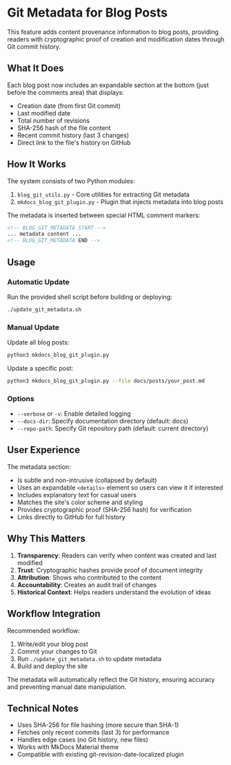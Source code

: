 # Git Metadata for Blog Posts

This feature adds content provenance information to blog posts, providing readers with cryptographic proof of creation and modification dates through Git commit history.

## What It Does

Each blog post now includes an expandable section at the bottom (just before the comments area) that displays:
- Creation date (from first Git commit)
- Last modified date
- Total number of revisions
- SHA-256 hash of the file content
- Recent commit history (last 3 changes)
- Direct link to the file's history on GitHub

## How It Works

The system consists of two Python modules:
1. `blog_git_utils.py` - Core utilities for extracting Git metadata
2. `mkdocs_blog_git_plugin.py` - Plugin that injects metadata into blog posts

The metadata is inserted between special HTML comment markers:
```html
<!-- BLOG_GIT_METADATA START -->
... metadata content ...
<!-- BLOG_GIT_METADATA END -->
```

## Usage

### Automatic Update
Run the provided shell script before building or deploying:
```bash
./update_git_metadata.sh
```

### Manual Update
Update all blog posts:
```bash
python3 mkdocs_blog_git_plugin.py
```

Update a specific post:
```bash
python3 mkdocs_blog_git_plugin.py --file docs/posts/your_post.md
```

### Options
- `--verbose` or `-v`: Enable detailed logging
- `--docs-dir`: Specify documentation directory (default: docs)
- `--repo-path`: Specify Git repository path (default: current directory)

## User Experience

The metadata section:
- Is subtle and non-intrusive (collapsed by default)
- Uses an expandable `<details>` element so users can view it if interested
- Includes explanatory text for casual users
- Matches the site's color scheme and styling
- Provides cryptographic proof (SHA-256 hash) for verification
- Links directly to GitHub for full history

## Why This Matters

1. **Transparency**: Readers can verify when content was created and last modified
2. **Trust**: Cryptographic hashes provide proof of document integrity
3. **Attribution**: Shows who contributed to the content
4. **Accountability**: Creates an audit trail of changes
5. **Historical Context**: Helps readers understand the evolution of ideas

## Workflow Integration

Recommended workflow:
1. Write/edit your blog post
2. Commit your changes to Git
3. Run `./update_git_metadata.sh` to update metadata
4. Build and deploy the site

The metadata will automatically reflect the Git history, ensuring accuracy and preventing manual date manipulation.

## Technical Notes

- Uses SHA-256 for file hashing (more secure than SHA-1)
- Fetches only recent commits (last 3) for performance
- Handles edge cases (no Git history, new files)
- Works with MkDocs Material theme
- Compatible with existing git-revision-date-localized plugin
